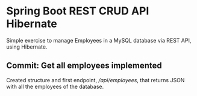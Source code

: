 # Spring Boot REST CRUD API Hibernate

Simple exercise to manage Employees in a MySQL database via REST API, using Hibernate.

## Commit: Get all employees implemented

Created structure and first endpoint, */api/employees*, that returns JSON with all the employees of the database.

